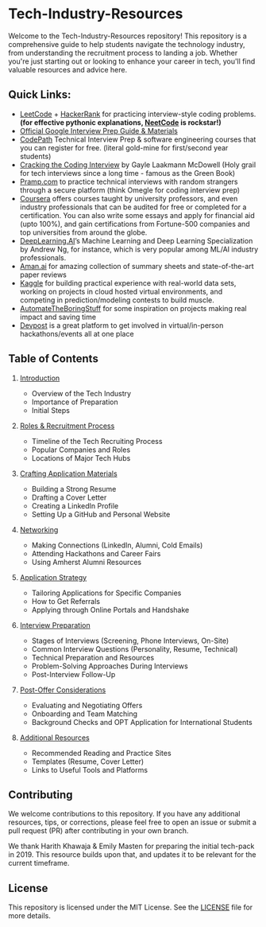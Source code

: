 # Tech-Industry-Resources

Welcome to the Tech-Industry-Resources repository! This repository is a comprehensive guide to help students navigate the technology industry, from understanding the recruitment process to landing a job. Whether you're just starting out or looking to enhance your career in tech, you'll find valuable resources and advice here.

## Quick Links:

- [LeetCode](https://leetcode.com/) + [HackerRank](https://www.hackerrank.com/dashboard) for practicing interview-style coding problems. **(for effective pythonic explanations, [NeetCode](https://neetcode.io/) is rockstar!)**
- [Official Google Interview Prep Guide & Materials](https://techdevguide.withgoogle.com/paths/interview/)
- [CodePath](https://www.codepath.org/) Technical Interview Prep & software engineering courses that you can register for free. (literal gold-mine for first/second year students)
- [Cracking the Coding Interview](https://www.crackingthecodinginterview.com/) by Gayle Laakmann McDowell (Holy grail for tech interviews since a long time - famous as the Green Book)
- [Pramp.com](http://Pramp.com) to practice technical interviews with random strangers through a secure platform (think Omegle for coding interview prep)
- [Coursera](https://www.coursera.org/) offers courses taught by university professors, and even industry professionals that can be audited for free or completed for a certification. You can also write some essays and apply for financial aid (upto 100%), and gain certifications from Fortune-500 companies and top universities from around the globe.
- [DeepLearning.AI](http://DeepLearning.AI)’s Machine Learning and Deep Learning Specialization by Andrew Ng, for instance, which is very popular among ML/AI industry professionals.
- [Aman.ai](http://Aman.ai) for amazing collection of summary sheets and state-of-the-art paper reviews
- [Kaggle](https://www.kaggle.com/) for building practical experience with real-world data sets, working on projects in cloud hosted virtual environments, and competing in prediction/modeling contests to build muscle.
- [AutomateTheBoringStuff](https://automatetheboringstuff.com) for some inspiration on projects making real impact and saving time
- [Devpost](https://devpost.com/) is a great platform to get involved in virtual/in-person hackathons/events all at one place

## Table of Contents

1. [Introduction](./1-Introduction)
   - Overview of the Tech Industry
   - Importance of Preparation
   - Initial Steps

2. [Roles & Recruitment Process](./2-Roles-and-Recruitment-Process)
   - Timeline of the Tech Recruiting Process
   - Popular Companies and Roles
   - Locations of Major Tech Hubs

3. [Crafting Application Materials](./3-Crafting-Application-Materials)
   - Building a Strong Resume
   - Drafting a Cover Letter
   - Creating a LinkedIn Profile
   - Setting Up a GitHub and Personal Website

4. [Networking](./4-Networking)
   - Making Connections (LinkedIn, Alumni, Cold Emails)
   - Attending Hackathons and Career Fairs
   - Using Amherst Alumni Resources

5. [Application Strategy](./5-Application-Strategy)
   - Tailoring Applications for Specific Companies
   - How to Get Referrals
   - Applying through Online Portals and Handshake

6. [Interview Preparation](./6-Interview-Preparation)
   - Stages of Interviews (Screening, Phone Interviews, On-Site)
   - Common Interview Questions (Personality, Resume, Technical)
   - Technical Preparation and Resources
   - Problem-Solving Approaches During Interviews
   - Post-Interview Follow-Up

7. [Post-Offer Considerations](./7-Post-Offer-Considerations)
   - Evaluating and Negotiating Offers
   - Onboarding and Team Matching
   - Background Checks and OPT Application for International Students

8. [Additional Resources](./8-Additional-Resources)
   - Recommended Reading and Practice Sites
   - Templates (Resume, Cover Letter)
   - Links to Useful Tools and Platforms

## Contributing

We welcome contributions to this repository. If you have any additional resources, tips, or corrections, please feel free to open an issue or submit a pull request (PR) after contributing in your own branch.

We thank Harith Khawaja & Emily Masten for preparing the initial tech-pack in 2019. This resource builds upon that, and updates it to be relevant for the current timeframe.

## License

This repository is licensed under the MIT License. See the [LICENSE](./LICENSE) file for more details.
